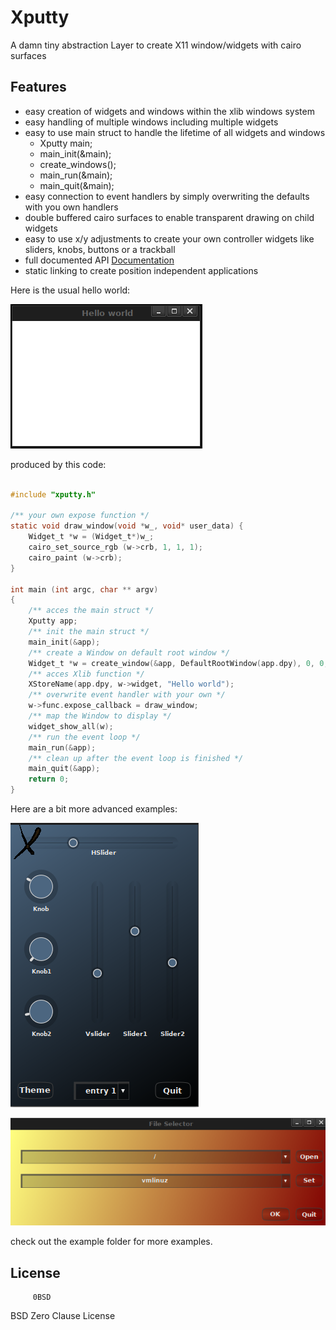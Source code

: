 # Xputty


A damn tiny abstraction Layer to create X11 window/widgets with cairo surfaces

## Features

- easy creation of widgets and windows within the xlib windows system
- easy handling of multiple windows including multiple widgets
- easy to use main struct to handle the lifetime of all widgets and windows
    - Xputty main;
    - main_init(&main);
    - create_windows();
    - main_run(&main);
    - main_quit(&main);
- easy connection to event handlers by simply overwriting the defaults with you own handlers
- double buffered cairo surfaces to enable transparent drawing on child widgets
- easy to use x/y adjustments to create your own controller widgets like sliders, knobs, buttons or a trackball
- full documented API [Documentation](https://brummer10.github.io/Xputty/html/index.html)
- static linking to create position independent applications


Here is the usual hello world:

![simple-example](https://github.com/brummer10/Xputty/raw/master/examples/simple-example.png)

produced  by this code:

```C

#include "xputty.h"

/** your own expose function */
static void draw_window(void *w_, void* user_data) {
    Widget_t *w = (Widget_t*)w_;
    cairo_set_source_rgb (w->crb, 1, 1, 1);
    cairo_paint (w->crb);
}

int main (int argc, char ** argv)
{
    /** acces the main struct */
    Xputty app;
    /** init the main struct */
    main_init(&app);
    /** create a Window on default root window */
    Widget_t *w = create_window(&app, DefaultRootWindow(app.dpy), 0, 0, 300, 200);
    /** acces Xlib function */
    XStoreName(app.dpy, w->widget, "Hello world");
    /** overwrite event handler with your own */
    w->func.expose_callback = draw_window;
    /** map the Window to display */
    widget_show_all(w);
    /** run the event loop */
    main_run(&app);
    /** clean up after the event loop is finished */
    main_quit(&app);
    return 0;
}

```

Here are a bit more advanced examples:

![Theme-example](https://github.com/brummer10/Xputty/raw/master/examples/Theme-example.png)


![File-selector](https://github.com/brummer10/Xputty/raw/master/examples/File-selector.png)


check out the example folder for more examples.


## License

         0BSD 
BSD Zero Clause License
